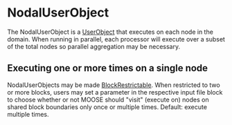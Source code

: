 # NodalUserObject

The NodalUserObject is a [UserObject](syntax/UserObjects/index.md) that executes on each node in the domain.
When running in parallel, each processor will execute over a subset of the total nodes so parallel aggregation
may be necessary.

## Executing one or more times on a single node

NodalUserObjects may be made [BlockRestrictable](BlockRestrictable.md). When restricted to
two or more blocks, users may set a parameter in the respective input file block to choose whether or not
MOOSE should "visit" (execute on) nodes on shared block boundaries only once or multiple times.
Default: execute multiple times.
